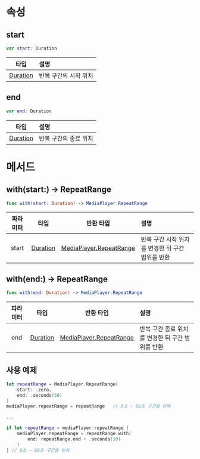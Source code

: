 # 속성

## start
```swift
var start: Duration
```

|타입|설명|
|:--:|:--|
|[Duration](../../struct/duration/home.md)|반복 구간의 시작 위치|

## end
```swift
var end: Duration
```

|타입|설명|
|:--:|:--|
|[Duration](../../struct/duration/home.md)|반복 구간의 종료 위치|

# 메서드

## with(start:) -> RepeatRange
```swift
func with(start: Duration) -> MediaPlayer.RepeatRange
```

|파라미터|타입|반환 타입|설명|
|:--:|:--:|:--:|:--|
|start|[Duration](../../struct/duration/home.md)|[MediaPlayer.RepeatRange](./home.md)|반복 구간 시작 위치를 변경한 뒤 구간 범위를 반환|

## with(end:) -> RepeatRange
```swift
func with(end: Duration) -> MediaPlayer.RepeatRange
```

|파라미터|타입|반환 타입|설명|
|:--:|:--:|:--:|:--|
|end|[Duration](../../struct/duration/home.md)|[MediaPlayer.RepeatRange](./home.md)|반복 구간 종료 위치를 변경한 뒤 구간 범위를 반환|


## 사용 예제
```swift
let repeatRange = MediaPlayer.RepeatRange(
    start: .zero,
    end: .seconds(50)
)
mediaPlayer.repeatRange = repeatRange   // 0초 ~ 50초 구간을 반복

...

if let repeatRange = mediaPlayer.repeatRange {
    mediaPlayer.repeatRange = repeatRange.with(
        end: repeatRange.end + .seconds(10)
    )
} // 0초 ~ 60초 구간을 반복
```
